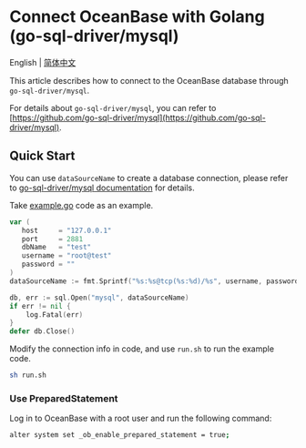 # Connect OceanBase with Golang (go-sql-driver/mysql)

English | [简体中文](README-CN.md)

This article describes how to connect to the OceanBase database through `go-sql-driver/mysql`.

For details about `go-sql-driver/mysql`, you can refer to [https://github.com/go-sql-driver/mysql](https://github.com/go-sql-driver/mysql).

## Quick Start

You can use `dataSourceName` to create a database connection, please refer to [go-sql-driver/mysql documentation](https://github.com/go-sql-driver/mysql#dsn-data-source-name) for details.

Take [example.go](example.go) code as an example.

```go
var (
   host     = "127.0.0.1"
   port     = 2881
   dbName   = "test"
   username = "root@test"
   password = ""
)
dataSourceName := fmt.Sprintf("%s:%s@tcp(%s:%d)/%s", username, password, host, port, dbName)

db, err := sql.Open("mysql", dataSourceName)
if err != nil {
    log.Fatal(err)
}
defer db.Close()
```

Modify the connection info in code, and use `run.sh` to run the example code.

```bash
sh run.sh
```

### Use PreparedStatement

Log in to OceanBase with a root user and run the following command:

```bash
alter system set _ob_enable_prepared_statement = true;
```
